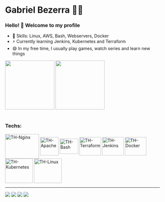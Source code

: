 # Gabriel Bezerra :man_technologist:

### Hello! 👋 Welcome to my profile

 - 📌 Skills: Linux, AWS, Bash, Webservers, Docker 
 - ⚡ Currently learning Jenkins, Kubernetes and Terraform
 - 😄 In my free time, I usually play games, watch series and learn new things

<div style="display: inline_block">
<img height="160em" src="https://github-readme-stats.vercel.app/api?username=gabbezerra&show_icons=true&theme=dark"/>
<img height="160em" src="https://github-readme-stats.vercel.app/api/top-langs/?username=gabbezerra&layout=compact&langs_count=16&theme=dark" />
</div>

 <div style="display: inline_block"><br>
    <h3>Techs:</h3>
  <img align="center" alt="TH-Nginx" height="80" width="110" src="https://thiagoalexandria.com.br/assets/img/nginx-logo.png">
  <img align="center" alt="TH-Apache" height="60" width="60" src="https://thiagoalexandria.com.br/assets/img/apache-logo.png">
  <img align="center" alt="TH-Bash" height="50" width="60" src="https://thiagoalexandria.com.br/assets/img/bash-logo.png">
  <img align="center" alt="TH-Terraform" height="60" width="70" src="https://thiagoalexandria.com.br/assets/img/terraform-logo.png">
  <img align="center" alt="TH-Jenkins" height="60" width="70" src="https://thiagoalexandria.com.br/assets/img/jenkins-logo.png">
  <img align="center" alt="TH-Docker" height="60" width="70" src="https://thiagoalexandria.com.br/assets/img/docker-logo.png">
  <img align="center" alt="TH-Kubernetes" height="80" width="90" src="https://www.logo.wine/a/logo/Kubernetes/Kubernetes-Logo.wine.svg">
  <img align="center" alt="TH-Linux" height="80" width="90" src="https://upload.wikimedia.org/wikipedia/commons/thumb/3/35/Tux.svg/1200px-Tux.svg.png">
</div>

  ---

<div> 
  <a href="https://instagram.com/gabbezerra" target="_blank"><img src="https://img.shields.io/badge/-Instagram-%23E4405F?style=for-the-badge&logo=instagram&logoColor=white" target="_blank"></a>
  <a href = "mailto: gabrielbl258@gmail.com"><img src="https://img.shields.io/badge/-Gmail-%23333?style=for-the-badge&logo=gmail&logoColor=white" target="_blank"></a>
  <a href="https://www.linkedin.com/in/gabriel-bezerra-19744479" target="_blank"><img src="https://img.shields.io/badge/-LinkedIn-%230077B5?style=for-the-badge&logo=linkedin&logoColor=white" target="_blank"></a> 
  <a href="https://https://twitter.com/b3zoro" target="_blank"><img src="https://img.shields.io/twitter/follow/b3zoro?style=social" target="_blank"></a>
</div><br>